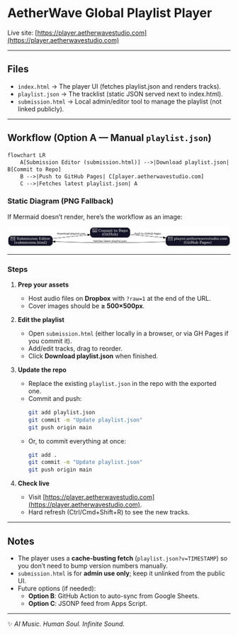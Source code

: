 # AetherWave Global Playlist Player

Live site: [https://player.aetherwavestudio.com](https://player.aetherwavestudio.com)

---

## Files
- `index.html` → The player UI (fetches playlist.json and renders tracks).
- `playlist.json` → The tracklist (static JSON served next to index.html).
- `submission.html` → Local admin/editor tool to manage the playlist (not linked publicly).

---

## Workflow (Option A — Manual `playlist.json`)

```mermaid
flowchart LR
    A[Submission Editor (submission.html)] -->|Download playlist.json| B[Commit to Repo]
    B -->|Push to GitHub Pages| C[player.aetherwavestudio.com]
    C -->|Fetches latest playlist.json| A
```

### Static Diagram (PNG Fallback)
If Mermaid doesn’t render, here’s the workflow as an image:

![Workflow Diagram](playlist_workflow.png)

---

### Steps
1. **Prep your assets**
   - Host audio files on **Dropbox** with `?raw=1` at the end of the URL.  
   - Cover images should be **≥ 500×500px**.

2. **Edit the playlist**
   - Open `submission.html` (either locally in a browser, or via GH Pages if you commit it).  
   - Add/edit tracks, drag to reorder.  
   - Click **Download playlist.json** when finished.

3. **Update the repo**
   - Replace the existing `playlist.json` in the repo with the exported one.  
   - Commit and push:
     ```bash
     git add playlist.json
     git commit -m "Update playlist.json"
     git push origin main
     ```
   - Or, to commit everything at once:
     ```bash
     git add .
     git commit -m "Update playlist.json"
     git push origin main
     ```

4. **Check live**
   - Visit [https://player.aetherwavestudio.com](https://player.aetherwavestudio.com).  
   - Hard refresh (Ctrl/Cmd+Shift+R) to see the new tracks.

---

## Notes
- The player uses a **cache-busting fetch** (`playlist.json?v=TIMESTAMP`) so you don’t need to bump version numbers manually.  
- `submission.html` is for **admin use only**; keep it unlinked from the public UI.  
- Future options (if needed):
  - **Option B**: GitHub Action to auto-sync from Google Sheets.  
  - **Option C**: JSONP feed from Apps Script.  

---

✨ *AI Music. Human Soul. Infinite Sound.*
